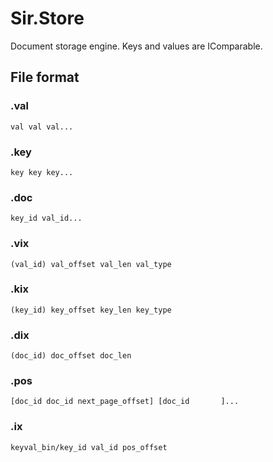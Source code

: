 # Sir.Store

Document storage engine. Keys and values are IComparable.

## File format

### .val

	val val val... 

### .key

	key key key... 

### .doc

	key_id val_id...

### .vix

	(val_id) val_offset val_len val_type

### .kix

	(key_id) key_offset key_len key_type

### .dix

	(doc_id) doc_offset doc_len

### .pos

	[doc_id doc_id next_page_offset] [doc_id       ]...

### .ix

	keyval_bin/key_id val_id pos_offset